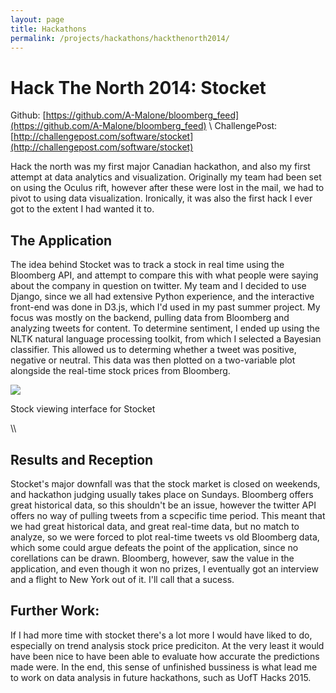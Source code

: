 ```yaml
---
layout: page
title: Hackathons
permalink: /projects/hackathons/hackthenorth2014/
---
```


Hack The North 2014: Stocket
===================
Github: [https://github.com/A-Malone/bloomberg_feed](https://github.com/A-Malone/bloomberg_feed) \\
ChallengePost: [http://challengepost.com/software/stocket](http://challengepost.com/software/stocket)


Hack the north was my first major Canadian hackathon, and also my first attempt at data analytics and visualization. Originally my team had been set on using the Oculus rift, however after these were lost in the mail, we had to pivot to using data visualization. Ironically, it was also the first hack I ever got to the extent I had wanted it to.

The Application
----------
The idea behind Stocket was to track a stock in real time using the Bloomberg API, and attempt to compare this with what people were saying about the company in question on twitter. My team and I decided to use Django, since we all had extensive Python experience, and the interactive front-end was done in D3.js, which I'd used in my past summer project. My focus was mostly on the backend, pulling data from Bloomberg and analyzing tweets for content. To determine sentiment, I ended up using the NLTK natural language processing toolkit, from which I selected a Bayesian classifier. This allowed us to determing whether a tweet was positive, negative or neutral. This data was then plotted on a two-variable plot alongside the real-time stock prices from Bloomberg.

<div class="center">
    <div>
        <img src="{{ site.baseurl }}/assets/hackathons/stocket2.png">
        <p>Stock viewing interface for Stocket</p>
    </div>
</div>
\\

Results and Reception
------
Stocket's major downfall was that the stock market is closed on weekends, and hackathon judging usually takes place on Sundays. Bloomberg offers great historical data, so this shouldn't be an issue, however the twitter API offers no way of pulling tweets from a scpecific time period. This meant that we had great historical data, and great real-time data, but no match to analyze, so we were forced to plot real-time tweets vs old Bloomberg data, which some could argue defeats the point of the application, since no corellations can be drawn. Bloomberg, however, saw the value in the application, and even though it won no prizes, I eventually got an interview and a flight to New York out of it. I'll call that a sucess.

Further Work:
-----
If I had more time with stocket there's a lot more I would have liked to do, especially on trend analysis stock price prediciton. At the very least it would have been nice to have been able to evaluate how accurate the predictions made were. In the end, this sense of unfinished bussiness is what lead me to work on data analysis in future hackathons, such as UofT Hacks 2015.